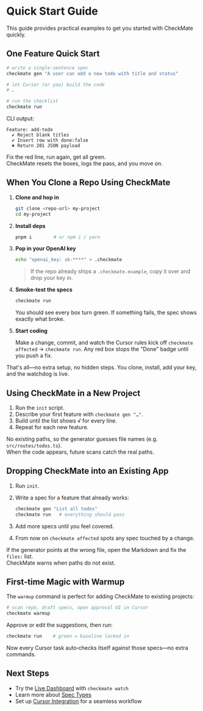 # Quick Start Guide

This guide provides practical examples to get you started with CheckMate quickly.

## One Feature Quick Start

```bash
# write a single‑sentence spec
checkmate gen "A user can add a new todo with title and status"

# let Cursor (or you) build the code
# …

# run the checklist
checkmate run
```

CLI output:

```
Feature: add-todo
  ✔ Reject blank titles
  ✔ Insert row with done:false
  ✖ Return 201 JSON payload
```

Fix the red line, run again, get all green.  
CheckMate resets the boxes, logs the pass, and you move on.

## When You Clone a Repo Using CheckMate

1. **Clone and hop in**

   ```bash
   git clone <repo-url> my‑project
   cd my‑project
   ```

2. **Install deps**

   ```bash
   pnpm i        # or npm i / yarn
   ```

3. **Pop in your OpenAI key**

   ```bash
   echo "openai_key: sk-****" > .checkmate
   ```

   > If the repo already ships a `.checkmate.example`, copy it over and drop your key in.

4. **Smoke‑test the specs**

   ```bash
   checkmate run
   ```

   You should see every box turn green. If something fails, the spec shows exactly what broke.

5. **Start coding**

   Make a change, commit, and watch the Cursor rules kick off `checkmate affected` → `checkmate run`.
   Any red box stops the "Done" badge until you push a fix.

That's all—no extra setup, no hidden steps. You clone, install, add your key, and the watchdog is live.

## Using CheckMate in a New Project

1. Run the `init` script.  
2. Describe your first feature with `checkmate gen "…"`.  
3. Build until the list shows √ for every line.  
4. Repeat for each new feature.

No existing paths, so the generator guesses file names (e.g. `src/routes/todos.ts`).  
When the code appears, future scans catch the real paths.

## Dropping CheckMate into an Existing App

1. Run `init`.  
2. Write a spec for a feature that already works:  

   ```bash
   checkmate gen "List all todos"
   checkmate run   # everything should pass
   ```

3. Add more specs until you feel covered.  
4. From now on `checkmate affected` spots any spec touched by a change.

If the generator points at the wrong file, open the Markdown and fix the `files:` list.  
CheckMate warns when paths do not exist.

## First‑time Magic with Warmup

The `warmup` command is perfect for adding CheckMate to existing projects:

```bash
# scan repo, draft specs, open approval UI in Cursor
checkmate warmup
```

Approve or edit the suggestions, then run:

```bash
checkmate run    # green = baseline locked in
```

Now every Cursor task auto‑checks itself against those specs—no extra commands.

## Next Steps

- Try the [Live Dashboard](Command-Reference.md#live-dashboard) with `checkmate watch`
- Learn more about [Spec Types](Spec-Types.md)
- Set up [Cursor Integration](Cursor-Integration.md) for a seamless workflow 